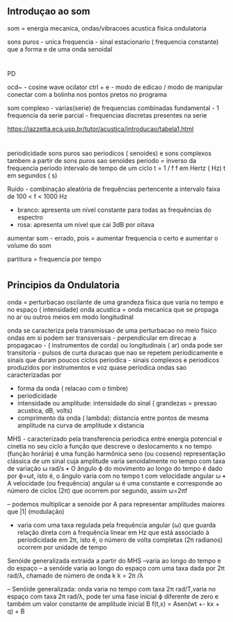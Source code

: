 
Introduçao ao som
---

som = energia mecanica, ondas/vibracoes acustica
fisica ondulatoria

sons puros - unica frequencia - sinal estacionario ( frequencia constante) que a forma e de uma onda senoidal
#
PD

ocd~ - cosine wave ocilator
ctrl + e - modo de edicao / modo de manipular
conectar com a bolinha nos pontos pretos no programa

som complexo - varias(serie) de frequencias combinadas 
fundamental - 1 frequencia da serie
parcial - frequencias discretas presentes na serie

https://iazzetta.eca.usp.br/tutor/acustica/introducao/tabela1.html
#

periodicidade
sons puros sao periodicos ( senoides) e sons complexos tambem a partir de sons puros sao senoides
periodo = inverso da frequencia
periodo intervalo de tempo de um ciclo
t = 1 / f
f em Hertz ( Hz)
t em segundos ( s)

Ruído - combinação aleatória de frequências pertencente a intervalo
faixa de 100 < f < 1000 Hz
- branco: apresenta um nível constante para todas as frequências do espectro
- rosa: apresenta um nível que cai 3dB por oitava

aumentar som - errado, pois = aumentar frequencia
o certo e aumentar o volume do som

partitura = frequencia por tempo

#
Principios da Ondulatoria
-

onda = perturbacao oscilante de uma grandeza fisica que varia no tempo e no espaço ( intensidade)
onda acustica = onda mecanica que se propaga no ar ou outros meios em modo longitudinal

onda se caracteriza pela transmissao de uma perturbacao no meio fisico
ondas em si podem ser transversais - perpendicular em direcao a propagacao - ( instrumentos de corda) ou longitudinais ( ar)
onda pode ser transitoria - pulsos de curta duracao que nao se repetem periodicamente e sinais que duram poucos ciclos
              periodica - sinais complexos e periodicos produzidos por instrumentos e voz
              quase periodica
ondas sao caracterizadas por
- forma da onda ( relacao com o timbre)
- periodicidade
- intensidade ou amplitude: intensidade do sinal ( grandezas = pressao acustica, dB, volts)
- comprimento da onda ( lambda): distancia entre pontos de mesma amplitude na curva de amplitude x distancia

MHS - caracterizado pela transferencia periodica entre energia potencial e cinetia no seu ciclo
a função que descreve o deslocamento x no tempo (função horária) é uma função harmônica seno (ou cosseno)
representação clássica de um sinal cuja amplitude varia senoidalmente no tempo com taxa de variação ω rad/s
• O ângulo ϕ do movimento ao longo do tempo é dado por ϕ=ωt, isto é, o ângulo varia com no tempo t com velocidade angular ω
• A velocidade (ou frequência) angular ω é uma constante e corresponde ao número de ciclos (2π) que ocorrem por segundo, assim ω=2πf

– podemos multiplicar a senoide por A para
representar amplitudes maiores que |1|
(modulação)
- varia com uma taxa regulada
pela frequência angular (ω) que guarda
relação direta com a frequência linear
em Hz que está associado à periodicidade em
2π, isto é, o número de volta completas (2π
radianos) ocorrem por unidade de tempo

Senóide generalizada
extraida a partir do MHS
–varia ao longo do tempo e do espaço
– a senóide varia ao longo do espaço com uma taxa dada por 2π rad/λ, chamado de número de
onda k
k = 2π /λ

– Senóide generalizada: onda varia no tempo com taxa 2π rad/T,varia
no espaço com taxa 2π rad/λ, pode ter uma fase inicial ϕ diferente de
zero e também um valor constante de amplitude inicial B
f(t,x) = Asen(wt +- kx + q) + B

